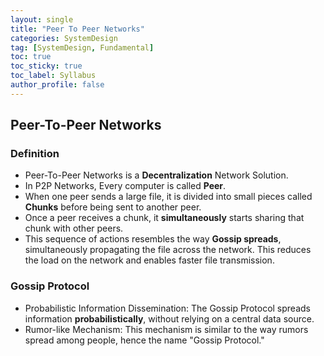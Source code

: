 ```yaml
---
layout: single
title: "Peer To Peer Networks"
categories: SystemDesign
tag: [SystemDesign, Fundamental]
toc: true
toc_sticky: true
toc_label: Syllabus
author_profile: false
---
```


## Peer-To-Peer Networks

### Definition

- Peer-To-Peer Networks is a **Decentralization** Network Solution.
- In P2P Networks, Every computer is called **Peer**.
- When one peer sends a large file, it is divided into small pieces called **Chunks** before being sent to another peer.
- Once a peer receives a chunk, it **simultaneously** starts sharing that chunk with other peers.
- This sequence of actions resembles the way **Gossip spreads**, simultaneously propagating the file across the network. This reduces the load on the network and enables faster file transmission.

### Gossip Protocol

- Probabilistic Information Dissemination: The Gossip Protocol spreads information **probabilistically**, without relying on a central data source.
- Rumor-like Mechanism: This mechanism is similar to the way rumors spread among people, hence the name "Gossip Protocol."
